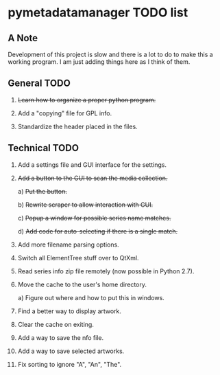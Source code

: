 pymetadatamanager TODO list
===========================

## A Note

Development of this project is slow and there is a lot to do to make this a working program.  I am just adding things here as I think of them.

## General TODO

01. <del>Learn how to organize a proper python program.</del>

02. Add a "copying" file for GPL info.

03. Standardize the header placed in the files.

## Technical TODO

01. Add a settings file and GUI interface for the settings.

02. <del>Add a button to the GUI to scan the media collection.</del>

    a) <del>Put the button.</del>
 
    b) <del>Rewrite scraper to allow interaction with GUI.</del> 

    c) <del>Popup a window for possible series name matches.</del>

    d) <del>Add code for auto-selecting if there is a single match.</del>

03. Add more filename parsing options.

04. Switch all ElementTree stuff over to QtXml.

05. Read series info zip file remotely (now possible in Python 2.7).

06. Move the cache to the user's home directory.

    a) Figure out where and how to put this in windows.

07. Find a better way to display artwork.

08. Clear the cache on exiting.

09. Add a way to save the nfo file.

10. Add a way to save selected artworks.

11. Fix sorting to ignore "A", "An", "The".
